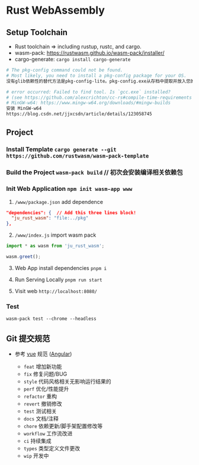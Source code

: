 # Rust WebAssembly

## Setup Toolchain

- Rust toolchain => including rustup, rustc, and cargo.
- wasm-pack: https://rustwasm.github.io/wasm-pack/installer/
- cargo-generate: `cargo install cargo-generate`

```sh
# The pkg-config command could not be found.
# Most likely, you need to install a pkg-config package for your OS.
没有glib依赖性的替代方法是pkg-config-lite。pkg-config.exe从存档中提取并放入您的路径。如今，可以使用Chocolatey来使用此软件包，然后可以通过安装该软件包choco install pkgconfiglite

# error occurred: Failed to find tool. Is `gcc.exe` installed?
# (see https://github.com/alexcrichton/cc-rs#compile-time-requirements for help)
# MinGW-w64: https://www.mingw-w64.org/downloads/#mingw-builds
安装 MinGW-w64
https://blog.csdn.net/jjxcsdn/article/details/123058745
```

## Project

### Install Template `cargo generate --git https://github.com/rustwasm/wasm-pack-template`

### Build the Project `wasm-pack build` // 初次会安装编译相关依赖包

### Init Web Application `npm init wasm-app www`

1. `/www/package.json` add dependence

```json
"dependencies": {  // Add this three lines block!
  "ju_rust_wasm": "file:../pkg"
},
```

2. `/www/index.js` import wasm pack

```js
import * as wasm from 'ju_rust_wasm';

wasm.greet();
```

3. Web App install dependencies `pnpm i`

4. Run Serving Locally `pnpm run start`

5. Visit web `http://localhost:8080/`

### Test

`wasm-pack test --chrome --headless`

## Git 提交规范

- 参考 [vue](https://github.com/vuejs/vue/blob/dev/.github/COMMIT_CONVENTION.md) 规范 ([Angular](https://github.com/conventional-changelog/conventional-changelog/tree/master/packages/conventional-changelog-angular))

  - `feat` 增加新功能
  - `fix` 修复问题/BUG
  - `style` 代码风格相关无影响运行结果的
  - `perf` 优化/性能提升
  - `refactor` 重构
  - `revert` 撤销修改
  - `test` 测试相关
  - `docs` 文档/注释
  - `chore` 依赖更新/脚手架配置修改等
  - `workflow` 工作流改进
  - `ci` 持续集成
  - `types` 类型定义文件更改
  - `wip` 开发中
